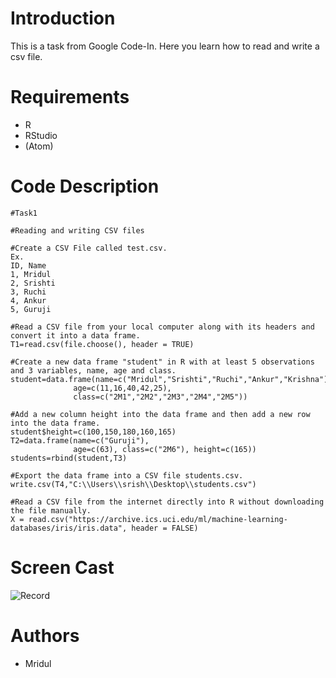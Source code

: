 # Introduction
This is a task from Google Code-In.
Here you learn how to read and write a csv file.

# Requirements
- R
- RStudio
- (Atom)

# Code Description
```
#Task1

#Reading and writing CSV files

#Create a CSV File called test.csv. 
Ex.
ID, Name
1, Mridul
2, Srishti
3, Ruchi
4, Ankur
5, Guruji

#Read a CSV file from your local computer along with its headers and convert it into a data frame.
T1=read.csv(file.choose(), header = TRUE)

#Create a new data frame "student" in R with at least 5 observations and 3 variables, name, age and class.
student=data.frame(name=c("Mridul","Srishti","Ruchi","Ankur","Krishna"), 
              age=c(11,16,40,42,25), 
              class=c("2M1","2M2","2M3","2M4","2M5")) 

#Add a new column height into the data frame and then add a new row into the data frame.
student$height=c(100,150,180,160,165)
T2=data.frame(name=c("Guruji"), 
              age=c(63), class=c("2M6"), height=c(165)) 
students=rbind(student,T3)

#Export the data frame into a CSV file students.csv.
write.csv(T4,"C:\\Users\\srish\\Desktop\\students.csv")

#Read a CSV file from the internet directly into R without downloading the file manually.
X = read.csv("https://archive.ics.uci.edu/ml/machine-learning-databases/iris/iris.data", header = FALSE)
```
# Screen Cast
![Record]()

# Authors
- Mridul
